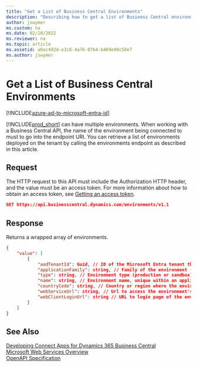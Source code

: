 ```yaml
---
title: "Get a List of Business Central Environments"
description: "Describing how to get a list of Business Central environments when working with APIs."
author: jswymer
ms.custom: na
ms.date: 02/10/2022
ms.reviewer: na
ms.topic: article
ms.assetid: a0ac492d-e3c8-4a76-87b4-b469e08c58e7
ms.author: jswymer
---
```


# Get a List of Business Central Environments

[!INCLUDE[azure-ad-to-microsoft-entra-id](~/../shared-content/shared/azure-ad-to-microsoft-entra-id.md)]

[!INCLUDE[prod_short](../includes/prod_short.md)] can have multiple environments. When working with a Business Central API, the name of the environment being connected to must to go into the endpoint URI. You can retrieve a list of environments deployed on the tenant by calling the environments endpoint as described in this article.

## Request

The HTTP request to this API must include the Authorization HTTP header, and the value must be an access token. For more information about how to obtain an access token, see [Getting an access token](../administration//administration-center-api.md).

```json
GET https://api.businesscentral.dynamics.com/environments/v1.1
```

## Response

Returns a wrapped array of environments.

```json
{
    "value": [
        {
            "aadTenantId": Guid, // ID of the Microsoft Entra tenant that owns the environment
            "applicationFamily": string, // Family of the environment (for example, "Business Central")
            "type": string, // Environment type (production or sandbox)
            "name": string, // Environment name, unique within an application family
            "countryCode": string, // Country or region where the environment is deployed
            "webServiceUrl": string, // Url to access the environment's service API
            "webClientLoginUrl": string // URL to login page of the environment
        }
    ]
}
```

## See Also

[Developing Connect Apps for Dynamics 365 Business Central](../developer/devenv-develop-connect-apps.md)  
[Microsoft Web Services Overview](web-services.md)  
[OpenAPI Specification](../api-reference/v2.0/dynamics-open-api.md)  
